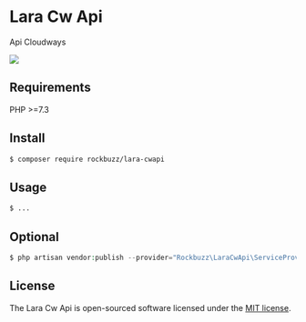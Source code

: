 # Lara Cw Api

Api Cloudways

<p><img src="https://github.com/rockbuzz/lara-cwapi/workflows/Main/badge.svg"/></p>

## Requirements

PHP >=7.3

## Install

```bash
$ composer require rockbuzz/lara-cwapi
```

## Usage
```php
$ ...
```

## Optional

```php
$ php artisan vendor:publish --provider="Rockbuzz\LaraCwApi\ServiceProvider" --tag="config"
```
## License

The Lara Cw Api is open-sourced software licensed under the [MIT license](https://opensource.org/licenses/MIT).